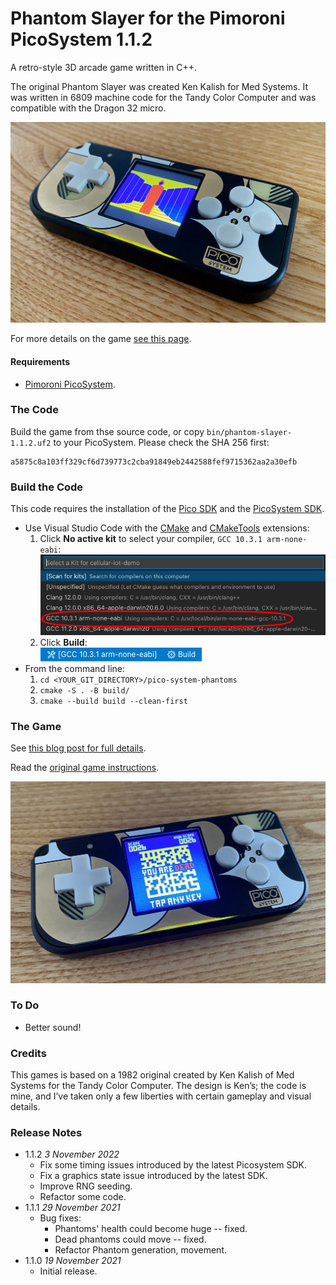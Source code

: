 # Phantom Slayer for the Pimoroni PicoSystem 1.1.2

A retro-style 3D arcade game written in C++.

The original Phantom Slayer was created Ken Kalish for Med Systems. It was written in 6809 machine code for the Tandy Color Computer and was compatible with the Dragon 32 micro.

![Phantom Slayer for the Pimoroni PicoSystem](images/phantoms-ps-001.jpg)

For more details on the game [see this page](https://smittytone.net/pico-phantoms/).

#### Requirements

* [Pimoroni PicoSystem](https://shop.pimoroni.com/products/picosystem).

### The Code

Build the game from thse source code, or copy `bin/phantom-slayer-1.1.2.uf2` to your PicoSystem. Please check the SHA 256 first:

```
a5875c8a103ff329cf6d739773c2cba91849eb2442588fef9715362aa2a30efb
```

### Build the Code

This code requires the installation of the [Pico SDK](https://github.com/raspberrypi/pico-sdk) and the [PicoSystem SDK](https://github.com/pimoroni/picosystem).

* Use Visual Studio Code with the [CMake](https://marketplace.visualstudio.com/items?itemName=twxs.cmake) and [CMakeTools](https://marketplace.visualstudio.com/items?itemName=ms-vscode.cmake-tools) extensions:
    1. Click **No active kit** to select your compiler, `GCC 10.3.1 arm-none-eabi`:<br />![Select a kit in VSCode](images/kits.png)
    1. Click **Build**:<br />![The VSCode Toolbar](images/vscode.png)
* From the command line:
    1. `cd <YOUR_GIT_DIRECTORY>/pico-system-phantoms`
    1. `cmake -S . -B build/`
    1. `cmake --build build --clean-first`

### The Game

See [this blog post for full details](https://blog.smittytone.net/2021/03/26/3d-arcade-action-courtesy-of-raspberry-pi-pico/).

Read the [original game instructions](original-instructions.md).

![Phantom Slayer for the Pimoroni PicoSystem](images/phantoms-ps-002.jpg)

### To Do

* Better sound!

### Credits

This games is based on a 1982 original created by Ken Kalish of Med Systems for the Tandy Color Computer. The design is Ken’s; the code is mine, and I’ve taken only a few liberties with certain gameplay and visual details.

### Release Notes

* 1.1.2 *3 November 2022*
    * Fix some timing issues introduced by the latest Picosystem SDK.
    * Fix a graphics state issue introduced by the latest SDK.
    * Improve RNG seeding.
    * Refactor some code.
* 1.1.1 *29 November 2021*
    * Bug fixes:
        * Phantoms' health could become huge -- fixed.
        * Dead phantoms could move -- fixed.
        * Refactor Phantom generation, movement.
* 1.1.0 *19 November 2021*
    * Initial release.